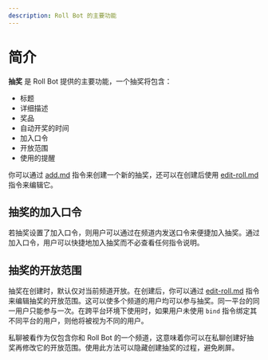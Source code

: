 ```yaml
---
description: Roll Bot 的主要功能
---
```


# 简介

**抽奖** 是 Roll Bot 提供的主要功能，一个抽奖将包含：

* 标题
* 详细描述&#x20;
* 奖品
* 自动开奖的时间
* 加入口令
* 开放范围
* 使用的提醒

你可以通过 [add.md](add.md "mention") 指令来创建一个新的抽奖，还可以在创建后使用 [edit-roll.md](../advanced/edit-roll.md "mention") 指令来编辑它。

## 抽奖的加入口令

若抽奖设置了加入口令，则用户可以通过在频道内发送口令来便捷加入抽奖。通过加入口令，用户可以快捷地加入抽奖而不必查看任何指令说明。

## 抽奖的开放范围

抽奖在创建时，默认仅对当前频道开放。在创建后，你可以通过 [edit-roll.md](../advanced/edit-roll.md "mention") 指令来编辑抽奖的开放范围。这可以使多个频道的用户均可以参与抽奖。同一平台的同一用户只能参与一次。在跨平台环境下使用时，如果用户未使用 `bind` 指令绑定其不同平台的用户，则他将被视为不同的用户。

私聊被看作为仅包含你和 Roll Bot 的一个频道，这意味着你可以在私聊创建好抽奖再修改它的开放范围。使用此方法可以隐藏创建抽奖的过程，避免刷屏。
